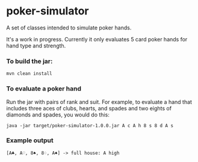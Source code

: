# poker-simulator

A set of classes intended to simulate poker hands. 

It's a work in progress. Currently it only evaluates 5 card poker hands for hand type and strength.

### To build the jar:

```
mvn clean install
```

### To evaluate a poker hand

Run the jar with pairs of rank and suit. For example, to evaluate a hand
that includes three aces of clubs, hearts, and spades and two eights of diamonds and spades, you would do this:

```
java -jar target/poker-simulator-1.0.0.jar A c A h 8 s 8 d A s
```

### Example output
```
[A♣, A♡, 8♠, 8♢, A♠] -> full house: A high
```